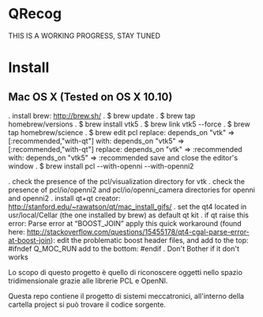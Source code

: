 QRecog
======

THIS IS A WORKING PROGRESS, STAY TUNED

# Install

## Mac OS X (Tested on OS X 10.10)

. install brew: http://brew.sh/
. $ brew update
. $ brew tap homebrew/versions
. $ brew install vtk5
. $ brew link vtk5 --force
. $ brew tap homebrew/science
. $ brew edit pcl
    replace:
      depends_on "vtk" => [:recommended,"with-qt"]
    with:
      depends_on "vtk5" => [:recommended,"with-qt"]
    replace:
      depends_on "vtk" => :recommended
    with:
      depends_on "vtk5" => :recommended
    save and close the editor's window
. $ brew install pcl --with-openni --with-openni2

. check the presence of the pcl/visualization directory for vtk
. check the presence of pcl/io/openni2 and pcl/io/openni_camera directories for openni and openni2
. install qt+qt creator: http://stanford.edu/~rawatson/qt/mac_install_gifs/
. set the qt4 located in usr/local/Cellar (the one installed by brew) as default qt kit
. if qt raise this error: Parse error at “BOOST_JOIN”
    apply this quick workaround (found here: http://stackoverflow.com/questions/15455178/qt4-cgal-parse-error-at-boost-join):
       edit the problematic boost header files, and
        add to the top:
            #ifndef Q_MOC_RUN
        add to the bottom:
            #endif
. Don't Bother if it don't works

Lo scopo di questo progetto è quello di riconoscere oggetti nello spazio tridimensionale grazie alle librerie PCL e OpenNI.

Questa repo contiene il progetto di sistemi meccatronici, all'interno della cartella project si può trovare il codice sorgente.
